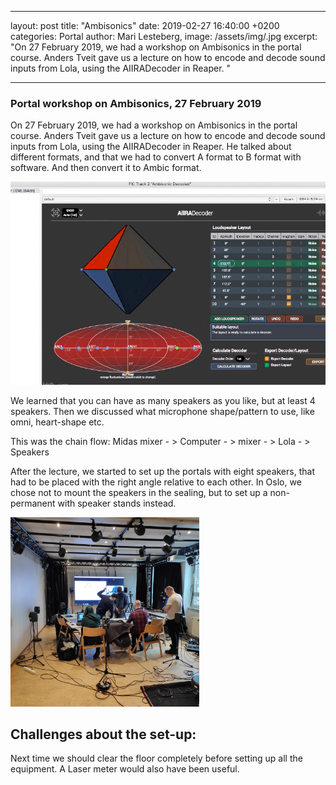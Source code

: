 
---
layout: post
title:  "Ambisonics"
date:   2019-02-27 16:40:00 +0200
categories: Portal
author: Mari Lesteberg,
image: /assets/img/.jpg
excerpt: "On 27 February 2019, we had a workshop on Ambisonics in the portal course. Anders Tveit gave us a lecture on how to encode and decode sound inputs from Lola, using the AIIRADecoder in Reaper. "

---

### Portal workshop on Ambisonics, 27 February 2019

On 27 February 2019, we had a workshop on Ambisonics in the portal course. Anders Tveit gave us a lecture on how to encode and decode sound inputs from Lola, using the AIIRADecoder in Reaper. He talked about different formats, and that we had to convert A format to B format with software. And then convert it to Ambic format.

<img src="/assets/img/mari/2702scrsh.png" />

We learned that you can have as many speakers as you like, but at least 4 speakers. Then we discussed what microphone shape/pattern to use, like omni, heart-shape etc. 

This was the chain flow: Midas mixer - > Computer - > mixer - > Lola - > Speakers

After the lecture, we started to set up the portals with eight speakers, that had to be placed with the right angle relative to each other. In Oslo, we chose not to mount the speakers in the sealing, but to set up a non-permanent with speaker stands instead.

<img src="/assets/img/speakersetup_portalAmbisonic.jpg" width=60%/>

## Challenges about the set-up:

Next time we should clear the floor completely before setting up all the equipment. A Laser meter would also have been useful. 

